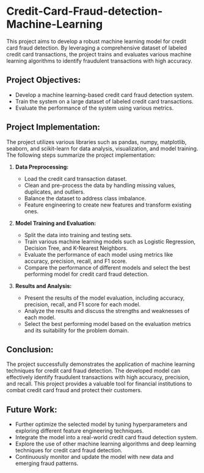 # Credit-Card-Fraud-detection-Machine-Learning

This project aims to develop a robust machine learning model for credit card fraud detection. By leveraging a comprehensive dataset of labeled credit card transactions, the project trains and evaluates various machine learning algorithms to identify fraudulent transactions with high accuracy.

## Project Objectives:

* Develop a machine learning-based credit card fraud detection system.
* Train the system on a large dataset of labeled credit card transactions.
* Evaluate the performance of the system using various metrics.

## Project Implementation:

The project utilizes various libraries such as pandas, numpy, matplotlib, seaborn, and scikit-learn for data analysis, visualization, and model training. The following steps summarize the project implementation:

1. **Data Preprocessing:**
    * Load the credit card transaction dataset.
    * Clean and pre-process the data by handling missing values, duplicates, and outliers.
    * Balance the dataset to address class imbalance.
    * Feature engineering to create new features and transform existing ones.

2. **Model Training and Evaluation:**
    * Split the data into training and testing sets.
    * Train various machine learning models such as Logistic Regression, Decision Tree, and K-Nearest Neighbors.
    * Evaluate the performance of each model using metrics like accuracy, precision, recall, and F1 score.
    * Compare the performance of different models and select the best performing model for credit card fraud detection.

3. **Results and Analysis:**
    * Present the results of the model evaluation, including accuracy, precision, recall, and F1 score for each model.
    * Analyze the results and discuss the strengths and weaknesses of each model.
    * Select the best performing model based on the evaluation metrics and its suitability for the problem domain.

## Conclusion:

The project successfully demonstrates the application of machine learning techniques for credit card fraud detection. The developed model can effectively identify fraudulent transactions with high accuracy, precision, and recall. This project provides a valuable tool for financial institutions to combat credit card fraud and protect their customers.

## Future Work:

* Further optimize the selected model by tuning hyperparameters and exploring different feature engineering techniques.
* Integrate the model into a real-world credit card fraud detection system.
* Explore the use of other machine learning algorithms and deep learning techniques for credit card fraud detection.
* Continuously monitor and update the model with new data and emerging fraud patterns.

  
